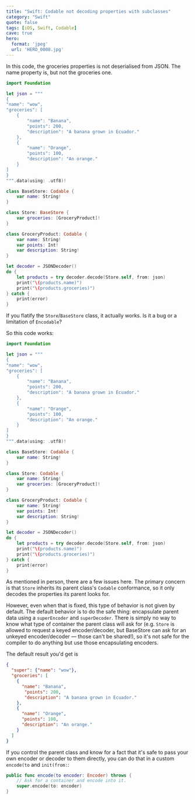 ```yaml
---
title: "Swift: Codable not decoding properties with subclasses"
category: "Swift"
quote: false
tags: [iOS, Swift, Codable]
cave: true
hero:
  format: 'jpeg'
  url: 'HERO_0008.jpg'
---
```

In this code, the groceries properties is not deserialised from JSON. The name property is, but not the groceries one.

```swift
import Foundation

let json = """
{
"name": "wow",
"groceries": [
    {
        "name": "Banana",
        "points": 200,
        "description": "A banana grown in Ecuador."
    },
    {
        "name": "Orange",
        "points": 100,
        "description": "An orange."
    }
]
}
""".data(using: .utf8)!

class BaseStore: Codable {
    var name: String!
}

class Store: BaseStore {
    var groceries: [GroceryProduct]!
}

class GroceryProduct: Codable {
    var name: String!
    var points: Int!
    var description: String!
}

let decoder = JSONDecoder()
do {
    let products = try decoder.decode(Store.self, from: json)
    print("\(products.name)")
    print("\(products.groceries)")
} catch {
    print(error)
}
```

If you flatify the `Store`/`BaseStore` class, it actually works. Is it a bug or a limitation of `Encodable`?

So this code works:

```swift
import Foundation

let json = """
{
"name": "wow",
"groceries": [
    {
        "name": "Banana",
        "points": 200,
        "description": "A banana grown in Ecuador."
    },
    {
        "name": "Orange",
        "points": 100,
        "description": "An orange."
    }
]
}
""".data(using: .utf8)!

class BaseStore: Codable {
    var name: String!
}

class Store: Codable {
    var name: String!
    var groceries: [GroceryProduct]!
}

class GroceryProduct: Codable {
    var name: String!
    var points: Int!
    var description: String!
}

let decoder = JSONDecoder()
do {
    let products = try decoder.decode(Store.self, from: json)
    print("\(products.name)")
    print("\(products.groceries)")
} catch {
    print(error)
}
```

As mentioned in person, there are a few issues here. The primary concern is that `Store` inherits its parent class's `Codable` conformance, so it only decodes the properties its parent looks for.

However, even when that is fixed, this type of behavior is not given by default. The default behavior is to do the safe thing: encapsulate parent data using a `superEncoder` and `superDecoder`. There is simply no way to know what type of container the parent class will ask for (e.g. `Store` is allowed to request a keyed encoder/decoder, but BaseStore can ask for an unkeyed encoder/decoder — those can't be shared!), so it's not safe for the compiler to do anything but use those encapsulating encoders.

The default result you'd get is

```json
{
  "super": {"name": "wow"},
  "groceries": [
    {
      "name": "Banana",
       "points": 200,
       "description": "A banana grown in Ecuador."
    },
    {
      "name": "Orange",
      "points": 100,
      "description": "An orange."
    }
  ]
}
```

If you control the parent class and know for a fact that it's safe to pass your own encoder or decoder to them directly, you can do that in a custom `encode(to` and `init(from:`:

```swift
public func encode(to encoder: Encoder) throws {
    // Ask for a container and encode into it.
    super.encode(to: encoder)
}
```

